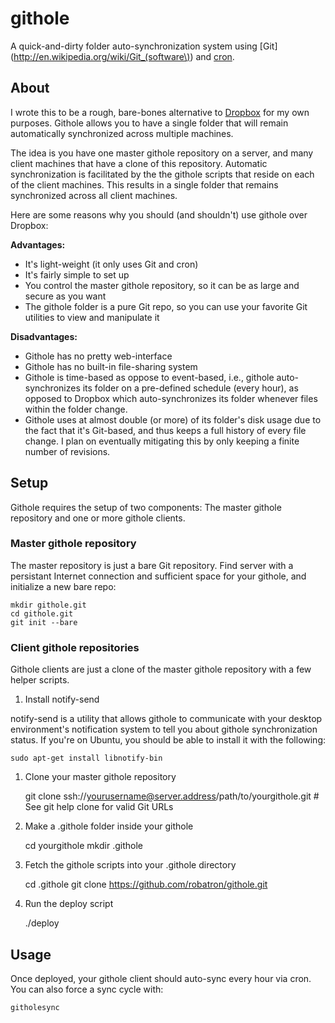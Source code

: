 # githole

A quick-and-dirty folder auto-synchronization system using [Git](http://en.wikipedia.org/wiki/Git_(software\)) and [cron](http://en.wikipedia.org/wiki/Cron).

## About

I wrote this to be a rough, bare-bones alternative to [Dropbox](http://www.dropbox.com/) for my own purposes. Githole allows you to have a single folder that will remain automatically synchronized across multiple machines.

The idea is you have one master githole repository on a server, and many client machines that have a clone of this repository. Automatic synchronization is facilitated by the the githole scripts that reside on each of the client machines. This results in a single folder that remains synchronized across all client machines.

Here are some reasons why you should (and shouldn't) use githole over Dropbox:

**Advantages:**

 * It's light-weight (it only uses Git and cron)
 * It's fairly simple to set up
 * You control the master githole repository, so it can be as large and secure as you want
 * The githole folder is a pure Git repo, so you can use your favorite Git utilities to view and manipulate it

**Disadvantages:**

 * Githole has no pretty web-interface
 * Githole has no built-in file-sharing system
 * Githole is time-based as oppose to event-based, i.e., githole auto-synchronizes its folder on a pre-defined schedule (every hour), as opposed to Dropbox which auto-synchronizes its folder whenever files within the folder change.
 * Githole uses at almost double (or more) of its folder's disk usage due to the fact that it's Git-based, and thus keeps a full history of every file change. I plan on eventually mitigating this by only keeping a finite number of revisions.

## Setup

Githole requires the setup of two components: The master githole repository and one or more githole clients.

### Master githole repository

The master repository is just a bare Git repository. Find server with a persistant Internet connection and sufficient space for your githole, and initialize a new bare repo:

    mkdir githole.git
    cd githole.git
    git init --bare

### Client githole repositories

Githole clients are just a clone of the master githole repository with a few helper scripts. 

1. Install notify-send

notify-send is a utility that allows githole to communicate with your desktop environment's notification system to tell you about githole synchronization status. If you're on Ubuntu, you should be able to install it with the following:

    sudo apt-get install libnotify-bin

1. Clone your master githole repository

    git clone ssh://yourusername@server.address/path/to/yourgithole.git # See git help clone for valid Git URLs

1. Make a .githole folder inside your githole    

    cd yourgithole
    mkdir .githole

1. Fetch the githole scripts into your .githole directory

    cd .githole
    git clone https://github.com/robatron/githole.git

1. Run the deploy script

    ./deploy

## Usage

Once deployed, your githole client should auto-sync every hour via cron. You can also force a sync cycle with:

    githolesync